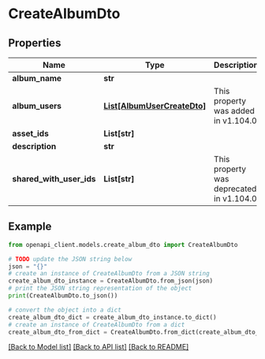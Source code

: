 # CreateAlbumDto


## Properties

Name | Type | Description | Notes
------------ | ------------- | ------------- | -------------
**album_name** | **str** |  | 
**album_users** | [**List[AlbumUserCreateDto]**](AlbumUserCreateDto.md) | This property was added in v1.104.0 | [optional] 
**asset_ids** | **List[str]** |  | [optional] 
**description** | **str** |  | [optional] 
**shared_with_user_ids** | **List[str]** | This property was deprecated in v1.104.0 | [optional] 

## Example

```python
from openapi_client.models.create_album_dto import CreateAlbumDto

# TODO update the JSON string below
json = "{}"
# create an instance of CreateAlbumDto from a JSON string
create_album_dto_instance = CreateAlbumDto.from_json(json)
# print the JSON string representation of the object
print(CreateAlbumDto.to_json())

# convert the object into a dict
create_album_dto_dict = create_album_dto_instance.to_dict()
# create an instance of CreateAlbumDto from a dict
create_album_dto_from_dict = CreateAlbumDto.from_dict(create_album_dto_dict)
```
[[Back to Model list]](../README.md#documentation-for-models) [[Back to API list]](../README.md#documentation-for-api-endpoints) [[Back to README]](../README.md)


